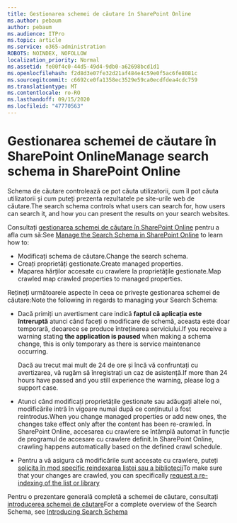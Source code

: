 ```yaml
---
title: Gestionarea schemei de căutare în SharePoint Online
ms.author: pebaum
author: pebaum
ms.audience: ITPro
ms.topic: article
ms.service: o365-administration
ROBOTS: NOINDEX, NOFOLLOW
localization_priority: Normal
ms.assetid: fe00f4c0-44d5-49d4-9db0-a62698bcd1d1
ms.openlocfilehash: f2d8d3e07fe32d21af484e4c59e0f5ac6fe8081c
ms.sourcegitcommit: c6692ce0fa1358ec3529e59ca0ecdfdea4cdc759
ms.translationtype: MT
ms.contentlocale: ro-RO
ms.lasthandoff: 09/15/2020
ms.locfileid: "47770563"
---
```

# <a name="manage-search-schema-in-sharepoint-online"></a><span data-ttu-id="27685-102">Gestionarea schemei de căutare în SharePoint Online</span><span class="sxs-lookup"><span data-stu-id="27685-102">Manage search schema in SharePoint Online</span></span>

<span data-ttu-id="27685-103">Schema de căutare controlează ce pot căuta utilizatorii, cum îl pot căuta utilizatorii și cum puteți prezenta rezultatele pe site-urile web de căutare.</span><span class="sxs-lookup"><span data-stu-id="27685-103">The search schema controls what users can search for, how users can search it, and how you can present the results on your search websites.</span></span> 

<span data-ttu-id="27685-104">Consultați [gestionarea schemei de căutare în SharePoint Online](https://docs.microsoft.com/sharepoint/manage-search-schema) pentru a afla cum să:</span><span class="sxs-lookup"><span data-stu-id="27685-104">See [Manage the Search Schema in SharePoint Online](https://docs.microsoft.com/sharepoint/manage-search-schema) to learn how to:</span></span> 
- <span data-ttu-id="27685-105">Modificați schema de căutare.</span><span class="sxs-lookup"><span data-stu-id="27685-105">Change the search schema.</span></span>
- <span data-ttu-id="27685-106">Creați proprietăți gestionate.</span><span class="sxs-lookup"><span data-stu-id="27685-106">Create managed properties.</span></span>
- <span data-ttu-id="27685-107">Maparea hărților accesate cu crawlere la proprietățile gestionate.</span><span class="sxs-lookup"><span data-stu-id="27685-107">Map crawled map crawled properties to managed properties.</span></span>

<span data-ttu-id="27685-108">Rețineți următoarele aspecte în ceea ce privește gestionarea schemei de căutare:</span><span class="sxs-lookup"><span data-stu-id="27685-108">Note the following in regards to managing your Search Schema:</span></span>

- <span data-ttu-id="27685-109">Dacă primiți un avertisment care indică **faptul că aplicația este întreruptă** atunci când faceți o modificare de schemă, aceasta este doar temporară, deoarece se produce întreținerea serviciului.</span><span class="sxs-lookup"><span data-stu-id="27685-109">If you receive a warning stating **the application is paused** when making a schema change, this is only temporary as there is service maintenance occurring.</span></span> 

    <span data-ttu-id="27685-110">Dacă au trecut mai mult de 24 de ore și încă vă confruntați cu avertizarea, vă rugăm să înregistrați un caz de asistență.</span><span class="sxs-lookup"><span data-stu-id="27685-110">If more than 24 hours have passed and you still experience the warning, please log a support case.</span></span>
- <span data-ttu-id="27685-111">Atunci când modificați proprietățile gestionate sau adăugați altele noi, modificările intră în vigoare numai după ce conținutul a fost reintrodus.</span><span class="sxs-lookup"><span data-stu-id="27685-111">When you change managed properties or add new ones, the changes take effect only after the content has been re-crawled.</span></span> <span data-ttu-id="27685-112">În SharePoint Online, accesarea cu crawlere se întâmplă automat în funcție de programul de accesare cu crawlere definit.</span><span class="sxs-lookup"><span data-stu-id="27685-112">In SharePoint Online, crawling happens automatically based on the defined crawl schedule.</span></span>
- <span data-ttu-id="27685-113">Pentru a vă asigura că modificările sunt accesate cu crawlere, puteți [solicita în mod specific reindexarea listei sau a bibliotecii](https://docs.microsoft.com/sharepoint/manage-search-schema#request-re-indexing-of-a-document-library-or-list)</span><span class="sxs-lookup"><span data-stu-id="27685-113">To make sure that your changes are crawled, you can specifically [request a re-indexing of the list or library](https://docs.microsoft.com/sharepoint/manage-search-schema#request-re-indexing-of-a-document-library-or-list)</span></span> 

<span data-ttu-id="27685-114">Pentru o prezentare generală completă a schemei de căutare, consultați [introducerea schemei de căutare](https://blogs.technet.microsoft.com/tothesharepoint/2012/11/25/introducing-search-schema-for-sharepoint-2013/)</span><span class="sxs-lookup"><span data-stu-id="27685-114">For a complete overview of the Search Schema, see [Introducing Search Schema](https://blogs.technet.microsoft.com/tothesharepoint/2012/11/25/introducing-search-schema-for-sharepoint-2013/)</span></span> 


